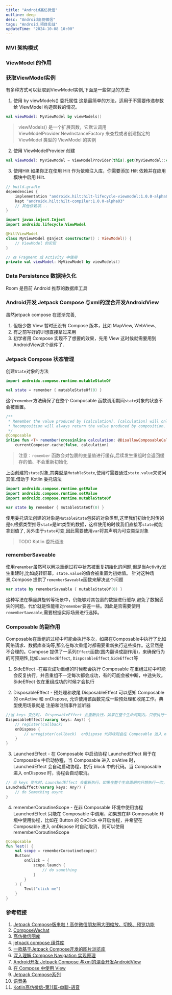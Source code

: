 ```yaml
---
title: "Android高仿微信"
outline: deep
desc: "Android高仿微信"
tags: "Android,项目实战"
updateTime: "2024-10-08 10:00"
---
```


### MVI 架构模式

### ViewModel 的作用

### 获取ViewModel实例
有多种方式可以获取到ViewModel实例,下面是一些常见的方法:
1. 使用 by viewModels() 委托属性
这是最简单的方法，适用于不需要传递参数给 ViewModel 构造函数的情况。
```kotlin
val viewModel: MyViewModel by viewModels()
```
> viewModels() 是一个扩展函数，它默认调用 ViewModelProvider.NewInstanceFactory 来查找或者创建指定的 ViewModel 类型的 ViewModel 的实例

2. 使用 ViewModelProvider 创建
```kotlin
val viewModel: MyViewModel = ViewModelProvider(this).get(MyViewModel::class.java)
```

3. 使用Hilt
如果你正在使用 Hilt 作为依赖注入库，你需要添加 Hilt 依赖并在应用模块中启用 Hilt.
```gradle
// build.gradle
dependencies {
    implementation "androidx.hilt:hilt-lifecycle-viewmodel:1.0.0-alpha03"
    kapt "androidx.hilt:hilt-compiler:1.0.0-alpha03"
    // 其他依赖项...
}
```

```kotlin
import javax.inject.Inject
import androidx.lifecycle.ViewModel

@HiltViewModel
class MyViewModel @Inject constructor() : ViewModel() {
    // ViewModel 的实现
}

// 在 Fragment 或 Activity 中使用
private val viewModel: MyViewModel by viewModels()
```


### Data Persistence 数据持久化
Room 是目前 Android 推荐的数据库工具


### Android开发 Jetpack Compose 与xml的混合开发AndroidView
虽然jetpack compose 在逐渐完善,
1. 但极少数 View 暂时还没有 Compose 版本，比如 MapView, WebView、
2. 有之前写好的UI想直接拿过来用
3. 初学者用 Compose 实现不了想要的效果，先用 View
这时候就需要用到AndroidView这个组件了.

### Jetpack Compose 状态管理

创建`State`对象的方法
```kotlin
import androidx.compose.runtime.mutableStateOf

val state = remember { mutableStateOf(0) }
```
这个`remember`方法确保了在整个 Composable 函数调用期间`state`对象的状态不会被重置。
```kotlin
/**
 * Remember the value produced by [calculation]. [calculation] will only be evaluated during the composition.
 * Recomposition will always return the value produced by composition.
 */
@Composable
inline fun <T> remember(crossinline calculation: @DisallowComposableCalls () -> T): T =
    currentComposer.cache(false, calculation)
```
> 注意：`remember` 函数会对包裹的变量值进行缓存,后续发生重组时会返回缓存的值、不会重新初始化

上面创建的`state`对象,其类型是`MutableState`,使用时需要通过`state.value`来访问其值.借助于 Kotlin 委托语法

```kotlin
import androidx.compose.runtime.getValue
import androidx.compose.runtime.setValue
import androidx.compose.runtime.mutableStateOf

var state by remember { mutableStateOf(0) }
```
使用委托语法创建的对象是`MutableState`包装的对象类型,这里我们初始化时传的是`0`,根据类型推导`state`是Int类型的数据，这样使用的时候我们直接写`state`就能拿到值了,
另外由于`state`可变,因此需要使用`var`将其声明为可变类型对象

> TODO Kotlin 委托语法

### rememberSaveable
使用`remember`虽然可以解决重组过程中状态被重复初始化的问题,但是当Activity发生重建时,比如旋转屏幕，`state.value`的值会被重置为初始值。
针对这种场景,Compose 提供了`rememberSaveable`函数来解决这个问题
```kotlin
var state by rememberSaveable { mutableStateOf(0) }
```
这种写法在横竖屏旋转等场景中，仍能够对其包裹的数据进行缓存,避免了数据丢失的问题。代价就是性能相对`remember`要差一些。因此是否需要使用`rememberSaveable`,需要根据实际场景进行选择。

### Composable 的副作用
Composable在重组的过程中可能会执行多次，如果在Composable中执行了比如网络请求、数据库查询等,那么在每次重组时都需要重新执行这些操作。这显然是不合理的。Compose 提供了一系列`Effect`函数(国内翻译成副作用)，来确保行为的可预期性,比如`LaunchedEffect`, `DisposableEffect`,`SideEffect`等

1. SideEffect -在每次成功重组的时候都会执行
Composable 在重组过程中可能会反复执行，并且重组不一定每次都会成功，有的可能会被中断，中途失败。 SideEffect 仅在重组成功的时候才会执行

2. DisposableEffect - 预处理和收尾
DisposableEffect 可以感知 Composable 的 onActive 和 onDispose, 允许使用该函数完成一些预处理和收尾工作。典型使用场景就是 注册和注销事件监听器
```kotlin
//当 keys 变化时， DisposableEffect 会重新执行，如果在整个生命周期内，只想执行一次，则可以传入 Unit
DisposableEffect(vararg keys: Any?) {
    // register(callback)
    onDispose {
        // unregister(callback)  onDispose 代码块则会在 Composable 进入 onDispose 时执行
    }
}
```

3. LaunchedEffect - 在 Composable 中启动协程
LaunchedEffect 用于在 Composable 中启动协程，当 Composable 进入 onAtive 时，LaunchedEffect 会自动启动协程，执行 block 中的代码。当 Composable 进入 onDispose 时，协程会自动取消。

```kotlin
// 当 keys 变化时，LaunchedEffect 会重新执行。如果在整个生命周期内只想执行一次，则可以传入 Unit
LaunchedEffect(vararg keys: Any?) {
    // do Something async
}
```

4. rememberCoroutineScope - 在非 Composable 环境中使用协程
LaunchedEffect 只能在 Composable 中调用，如果想在非 Composable 环境中使用协程，比如在 Button 的 OnClick 中开启协程，并希望在 Composable 进入 onDispose 时自动取消，则可以使用 rememberCoroutineScope
```kotlin
@Composable
fun Test() {
    val scope = rememberCoroutineScope()
    Button(
        onClick = {
            scope.launch {
                // do something
            }
        }
    ) {
        Text("click me")
    }
}
```


### 参考链接
1. [Jetpack Compose版来啦！高仿微信朋友圈大图缩放、切换、预览功能](https://juejin.cn/post/7091206855153877000/)
2. [ComposeWechat](https://github.com/ChaoqinLiu/ComposeWechat)
3. [高仿微信图库](https://github.com/ThirdPrince/VanGogh)
4. [jetpack compose 组件库](https://github.com/D10NGYANG/DLJetpackComposeUtil)
5. [一款基于Jetpack Compose开发的图片浏览库](https://github.com/jvziyaoyao/scale)
6. [深入理解 Compose Navigation 实现原理](https://www.mdnice.com/writing/902163c0d8fa455eba52505aa883d461)
7. [Android开发 Jetpack Compose 与xml的混合开发AndroidView](https://www.cnblogs.com/guanxinjing/p/17607554.html)
8. [在 Compose 中使用 View](https://developer.android.google.cn/develop/ui/compose/migrate/interoperability-apis/views-in-compose?hl=zh-cn)
9. [Jetpack Compose系列](https://www.cnblogs.com/joy99/p/18035950)
10. [语音条](https://github.com/GitLqr/LQRAudioRecord)
11. [Kotlin高仿微信-第11篇-单聊-语音](https://blog.csdn.net/maoning20080808/article/details/128109017)